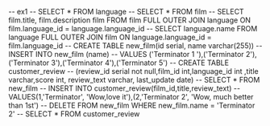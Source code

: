 -- ex1
-- SELECT * FROM language 
-- SELECT * FROM film 
-- SELECT film.title, film.description film FROM film FULL OUTER JOIN language ON film.language_id = language.language_id
-- SELECT language.name FROM language FULL OUTER JOIN film ON language.language_id = film.language_id
-- CREATE TABLE new_film(id serial, name varchar(255)) 
-- INSERT INTO new_film (name) 
-- VALUES ('Terminator 1 '),('Terminator 2'),('Terminator 3'),('Terminator 4'),('Terminator 5') 
-- CREATE TABLE customer_review 
-- (review_id serial not null,film_id int,language_id int ,title varchar,score int, review_text varchar, last_update date) 
-- SELECT * FROM new_film -- INSERT INTO customer_review(film_id,title,review_text)
-- VALUES(1,'Terminator', 'Wow,love it'),(2,'Terminator 2', 'Wow, much better than 1st') 
-- DELETE FROM new_film WHERE new_film.name = 'Terminator 2' 
-- SELECT * FROM customer_review
